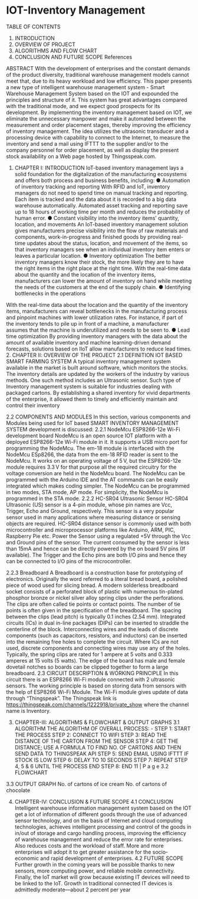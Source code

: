# IOT-Inventory Management
TABLE OF CONTENTS
1. INTRODUCTION
2. OVERVIEW OF PROJECT
3. ALGORITHMS AND FLOW CHART 
4. CONCLUSION AND FUTURE SCOPE
References 

ABSTRACT
With the development of enterprises and the constant demands of the product
diversity, traditional warehouse management models cannot meet that, due to its
heavy workload and low efficiency. This paper presents a new type of intelligent
warehouse management system - Smart Warehouse Management System based
on the IOT and expounded the principles and structure of it. This system has
great advantages compared with the traditional mode, and we expect good
prospects for its development.
By implementing the inventory management based on IOT, we eliminate the
unnecessary manpower and make it automated between the measurement and
order placement stages, thereby improving the efficiency of inventory
management. The idea utilizes the ultrasonic transducer and a processing device
with capability to connect to the Internet, to measure the inventory and send a
mail using IFTTT to the supplier and/or to the company personnel for order
placement, as well as display the present stock availability on a Web page hosted
by Thingsspeak.com.


1. CHAPTER I: INTRODUCTION
IoT-based inventory management lays a solid foundation for the digitalization of the
manufacturing ecosystems and offers both process and business benefits, including:
● Automation of inventory tracking and reporting
With RFID and IoT, inventory managers do not need to spend time on manual tracking
and reporting. Each item is tracked and the data about it is recorded to a big data warehouse
automatically. Automated asset tracking and reporting save up to 18 hours of working time
per month and reduces the probability of human error.
● Constant visibility into the inventory items’ quantity, location, and movements
An IoT-based inventory management solution gives manufacturers precise visibility into
the flow of raw materials and components, work-in-progress and finished goods by
providing real-time updates about the status, location, and movement of the items, so that
inventory managers see when an individual inventory item enters or leaves a particular
location.
● Inventory optimization
The better inventory managers know their stock, the more likely they are to have the right
items in the right place at the right time. With the real-time data about the quantity and the
location of the inventory items, manufacturers can lower the amount of inventory on hand
while meeting the needs of the customers at the end of the supply chain.
● Identifying bottlenecks in the operations


With the real-time data about the location and the quantity of the inventory items,
manufacturers can reveal bottlenecks in the manufacturing process and pinpoint machines
with lower utilization rates. For instance, if part of the inventory tends to pile up in front
of a machine, a manufacturer assumes that the machine is underutilized and needs to be
seen to.
● Lead time optimization
By providing inventory managers with the data about the amount of available inventory
and machine learning-driven demand forecasts, solutions based on IIoT allow
manufacturers to reduce lead times.
2. CHAPTER II: OVERVIEW OF THE PROJECT
2.1 DEFINITION IOT BASED SMART FARMING SYSTEM
A typical inventory management system available in the market is built around
software, which monitors the stocks. The inventory details are updated by the workers of
the industry by various methods. One such method includes an Ultrasonic sensor. Such
type of Inventory management system is suitable for industries dealing with packaged
cartons. By establishing a shared inventory for vivid departments of the enterprise, it
allowed them to timely and efficiently maintain and control their inventory 


2.2 COMPONENTS AND MODULES
In this section, various components and Modules being used for IoT based
SMART INVENTORY MANAGEMENT SYSTEM development is discussed:
2.2.1 NodeMcu ESP8266-12e Wi-Fi development board
NodeMcu is an open source IOT platform with a deployed ESP8266-12e Wi-Fi
module in it. It supports a USB micro port for programming the NodeMcu. The em-18
module is interfaced with the NodeMcu ESp8266, the data from the em-18 RFID reader
is sent to the NodeMcu. It works on an operating voltage of 5 V, but the ESP8266-12e
module requires 3.3 V for that purpose all the required circuitry for the voltage
conversion are held in the NodeMcu board. The NodeMcu can be programmed with the
Arduino IDE and the AT commands can be easily integrated which makes coding
simpler. The NodeMcu can be programmed in two modes, STA mode, AP mode. For
simplicity, the NodeMcu is programmed in the STA mode.
2.2.2 HC-SR04 Ultrasonic Sensor
HC-SR04 Ultrasonic (US) sensor is a 4-pin module, whose pin names are Vcc,
Trigger, Echo and Ground, respectively. This sensor is a very popular sensor used in
many applications where measuring distance or sensing objects are required. HC-SR04
distance sensor is commonly used with both microcontroller and microprocessor
platforms like Arduino, ARM, PIC, Raspberry Pie etc.
Power the Sensor using a regulated +5V through the Vcc and Ground pins of the sensor.
The current consumed by the sensor is less than 15mA and hence can be directly powered
by the on board 5V pins (If available). The Trigger and the Echo pins are both I/O pins
and hence they can be connected to I/O pins of the microcontroller.


2.2.3 Breadboard
A Breadboard is a construction base for prototyping of electronics. Originally the
word referred to a literal bread board, a polished piece of wood used for slicing bread. A
modern solderless breadboard socket consists of a perforated block of plastic with
numerous tin-plated phosphor bronze or nickel silver alloy spring clips under the
perforations. The clips are often called tie points or contact points. The number of tie points
is often given in the specification of the breadboard.
The spacing between the clips (lead pitch) is typically 0.1 inches (2.54 mm). Integrated
circuits (ICs) in dual in-line packages (DIPs) can be inserted to straddle the centerline of
the block. Interconnecting wires and the leads of discrete components (such as capacitors,
resistors, and inductors) can be inserted into the remaining free holes to complete the
circuit. Where ICs are not used, discrete components and connecting wires may use any of
the holes. Typically, the spring clips are rated for 1 ampere at 5 volts and 0.333 amperes at
15 volts (5 watts). The edge of the board has male and female dovetail notches so boards
can be clipped together to form a large breadboard.
2.3 CIRCUIT DESCRIPTION & WORKING PRINCIPLE
In this circuit there is an ESP8266 Wi-Fi module connected with 2 ultrasonic sensors. The
working principle is based on storing data from sensors with the help of ESP8266 Wi-Fi
Module. The Wi-Fi module gives update of data through “Thingspeak”. The Thingspeak
link is https://thingspeak.com/channels/1222918/private_show where the channel name is
Inventory. 


3. CHAPTER-III: ALGORITHMS & FLOWCHART &
OUTPUT GRAPHS
3.1 ALGORITHM
THE ALGORITHM OF OVERALL PROCESS: -
STEP 1: START THE PROCESS
STEP 2: CONNECT TO WIFI
STEP 3: READ THE DISTANCE OF THE CARTON FROM THE SENSOR
STEP 4: GET THE DISTANCE; USE A FORMULA TO FIND NO. OF CARTONS AND THEN
SEND DATA TO THINGSPEAK API
STEP 5: SEND EMAIL USING IFTTT IF STOCK IS LOW
STEP 6: DELAY TO 10 SECONDS
STEP 7: REPEAT STEP 4, 5 & 6 UNTIL THE PROCESS END
STEP 8: END
11 | P a g e
3.2 FLOWCHART


3.3 OUTPUT GRAPH
No. of cartons of ice cream
No. of cartons of chocolate


4. CHAPTER-IV: CONCLUSION & FUTURE SCOPE
4.1 CONCLUSION
Intelligent warehouse information management system based on the IOT get a lot
of information of different goods through the use of advanced sensor technology, and on
the basis of Internet and cloud computing technologies, achieves intelligent processing and
control of the goods in in/out of storage and cargo handling process, improving the
efficiency of warehouse management and reduce the error rate for enterprises. Also reduces
costs and the workload of staff. More and more enterprises will adopt it to get greater
assistance for the socio-economic and rapid development of enterprises.
4.2 FUTURE SCOPE
Further growth in the coming years will be possible thanks to new sensors,
more computing power, and reliable mobile connectivity. Finally, the IoT market
will grow because existing IT devices will need to be linked to the IoT. Growth in
traditional connected IT devices is admittedly moderate—about 2 percent per year
